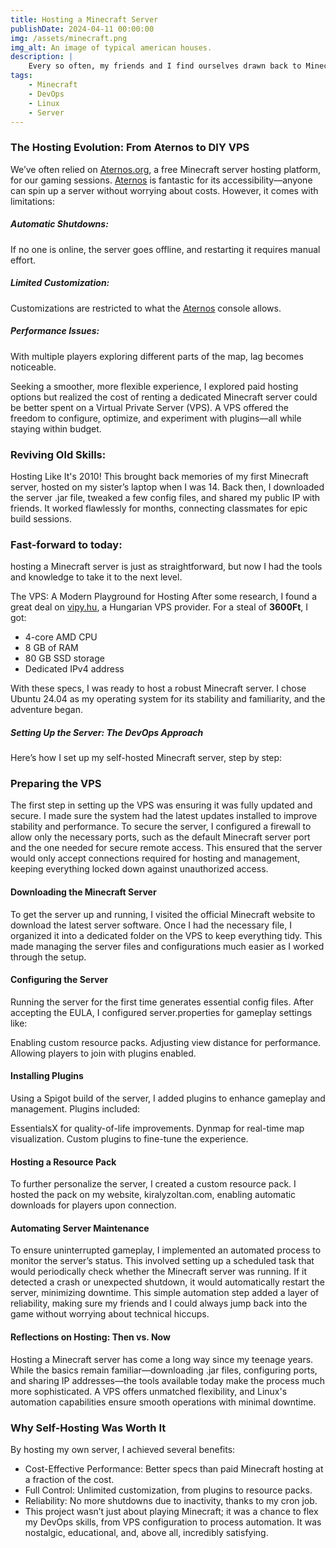 ```yaml
---
title: Hosting a Minecraft Server
publishDate: 2024-04-11 00:00:00
img: /assets/minecraft.png
img_alt: An image of typical american houses.
description: |
    Every so often, my friends and I find ourselves drawn back to Minecraft, the timeless sandbox game that has given us countless hours of fun and creativity. To ensure a smooth and customizable experience, we need a reliable server. This year, I decided to embrace my inner DevOps enthusiast and host the server myself. Here’s the journey, the technical details, and some nostalgic reflections on how hosting a Minecraft server has evolved since my early days of gaming.
tags:
    - Minecraft
    - DevOps
    - Linux
    - Server
---
```


### The Hosting Evolution: From Aternos to DIY VPS
We’ve often relied on <a href="https://aternos.org/">Aternos.org</a>, a free Minecraft server hosting platform, for our gaming sessions. <a href="https://aternos.org/">Aternos</a> is fantastic for its accessibility—anyone can spin up a server without worrying about costs. However, it comes with limitations:

##### Automatic Shutdowns:
If no one is online, the server goes offline, and restarting it requires manual effort.
##### Limited Customization:
Customizations are restricted to what the <a href="https://aternos.org/">Aternos</a> console allows.
##### Performance Issues:
With multiple players exploring different parts of the map, lag becomes noticeable.

Seeking a smoother, more flexible experience, I explored paid hosting options but realized the cost of renting a dedicated Minecraft server could be better spent on a Virtual Private Server (VPS). A VPS offered the freedom to configure, optimize, and experiment with plugins—all while staying within budget.

### Reviving Old Skills:
Hosting Like It's 2010!
This brought back memories of my first Minecraft server, hosted on my sister’s laptop when I was 14. Back then, I downloaded the server .jar file, tweaked a few config files, and shared my public IP with friends. It worked flawlessly for months, connecting classmates for epic build sessions.

### Fast-forward to today:
hosting a Minecraft server is just as straightforward, but now I had the tools and knowledge to take it to the next level.

The VPS: A Modern Playground for Hosting
After some research, I found a great deal on <a href="https://vipy.hu/hu/services/cloud">vipy.hu</a>, a Hungarian VPS provider. For a steal of <b>3600Ft</b>, I got:

- 4-core AMD CPU
- 8 GB of RAM
- 80 GB SSD storage
- Dedicated IPv4 address

With these specs, I was ready to host a robust Minecraft server. I chose Ubuntu 24.04 as my operating system for its stability and familiarity, and the adventure began.

##### Setting Up the Server: The DevOps Approach
Here’s how I set up my self-hosted Minecraft server, step by step:

### Preparing the VPS
The first step in setting up the VPS was ensuring it was fully updated and secure. I made sure the system had the latest updates installed to improve stability and performance. To secure the server, I configured a firewall to allow only the necessary ports, such as the default Minecraft server port and the one needed for secure remote access. This ensured that the server would only accept connections required for hosting and management, keeping everything locked down against unauthorized access.

#### Downloading the Minecraft Server
To get the server up and running, I visited the official Minecraft website to download the latest server software. Once I had the necessary file, I organized it into a dedicated folder on the VPS to keep everything tidy. This made managing the server files and configurations much easier as I worked through the setup.

#### Configuring the Server
Running the server for the first time generates essential config files. After accepting the EULA, I configured server.properties for gameplay settings like:

Enabling custom resource packs.
Adjusting view distance for performance.
Allowing players to join with plugins enabled.

#### Installing Plugins
Using a Spigot build of the server, I added plugins to enhance gameplay and management. Plugins included:

EssentialsX for quality-of-life improvements.
Dynmap for real-time map visualization.
Custom plugins to fine-tune the experience.

#### Hosting a Resource Pack
To further personalize the server, I created a custom resource pack. I hosted the pack on my website, kiralyzoltan.com, enabling automatic downloads for players upon connection.

#### Automating Server Maintenance
To ensure uninterrupted gameplay, I implemented an automated process to monitor the server’s status. This involved setting up a scheduled task that would periodically check whether the Minecraft server was running. If it detected a crash or unexpected shutdown, it would automatically restart the server, minimizing downtime. This simple automation step added a layer of reliability, making sure my friends and I could always jump back into the game without worrying about technical hiccups.

#### Reflections on Hosting: Then vs. Now
Hosting a Minecraft server has come a long way since my teenage years. While the basics remain familiar—downloading .jar files, configuring ports, and sharing IP addresses—the tools available today make the process much more sophisticated. A VPS offers unmatched flexibility, and Linux's automation capabilities ensure smooth operations with minimal downtime.

### Why Self-Hosting Was Worth It
By hosting my own server, I achieved several benefits:

 - Cost-Effective Performance: Better specs than paid Minecraft hosting at a fraction of the cost.
 - Full Control: Unlimited customization, from plugins to resource packs.
 - Reliability: No more shutdowns due to inactivity, thanks to my cron job.
 - This project wasn’t just about playing Minecraft; it was a chance to flex my DevOps skills, from VPS configuration to process automation. It was nostalgic, educational, and, above all, incredibly satisfying.
